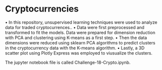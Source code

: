 # Cryptocurrencies

•	In this repository, unsupervised learning techniques were used to analyze data for traded cryptocurrences.. 
•	Data were first preprocessed and transformed to fit the models. Data were prepared for dimension reduction with PCA and clustering using K-means as a first step. 
•	Then the data dimensions were reduced using sklearn PCA algorithms to predict clusters in the cryptocurrency data with the K-means algorithm. 
•	Lastly, a 3D scatter plot using Plotly Express was employed to viusualize the clusters.

The jupyter notebook file is called Challenge-18-Crypto.ipynb.

